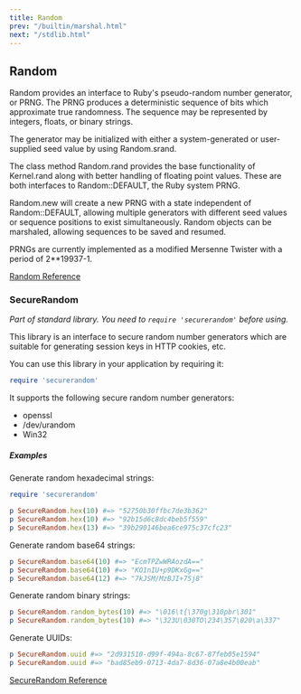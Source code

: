 ```yaml
---
title: Random
prev: "/builtin/marshal.html"
next: "/stdlib.html"
---
```


## Random[](#random)

Random provides an interface to Ruby's pseudo-random number generator,
or PRNG. The PRNG produces a deterministic sequence of bits which
approximate true randomness. The sequence may be represented by
integers, floats, or binary strings.

The generator may be initialized with either a system-generated or
user-supplied seed value by using Random.srand.

The class method Random.rand provides the base functionality of
Kernel.rand along with better handling of floating point values. These
are both interfaces to Random::DEFAULT, the Ruby system PRNG.

Random.new will create a new PRNG with a state independent of
Random::DEFAULT, allowing multiple generators with different seed values
or sequence positions to exist simultaneously. Random objects can be
marshaled, allowing sequences to be saved and resumed.

PRNGs are currently implemented as a modified Mersenne Twister with a
period of 2\*\*19937-1.

<a href='https://ruby-doc.org/core-2.5.0/Random.html' class='ruby-doc
remote' target='_blank'>Random Reference</a>



### SecureRandom[](#securerandom)

*Part of standard library. You need to `require 'securerandom'` before
using.*

This library is an interface to secure random number generators which
are suitable for generating session keys in HTTP cookies, etc.

You can use this library in your application by requiring it:


```ruby
require 'securerandom'
```

It supports the following secure random number generators:

* openssl
* /dev/urandom
* Win32

##### Examples[](#examples)

Generate random hexadecimal strings:


```ruby
require 'securerandom'

p SecureRandom.hex(10) #=> "52750b30ffbc7de3b362"
p SecureRandom.hex(10) #=> "92b15d6c8dc4beb5f559"
p SecureRandom.hex(13) #=> "39b290146bea6ce975c37cfc23"
```

Generate random base64 strings:


```ruby
p SecureRandom.base64(10) #=> "EcmTPZwWRAozdA=="
p SecureRandom.base64(10) #=> "KO1nIU+p9DKxGg=="
p SecureRandom.base64(12) #=> "7kJSM/MzBJI+75j8"
```

Generate random binary strings:


```ruby
p SecureRandom.random_bytes(10) #=> "\016\t{\370g\310pbr\301"
p SecureRandom.random_bytes(10) #=> "\323U\030TO\234\357\020\a\337"
```

Generate UUIDs:


```ruby
p SecureRandom.uuid #=> "2d931510-d99f-494a-8c67-87feb05e1594"
p SecureRandom.uuid #=> "bad85eb9-0713-4da7-8d36-07a8e4b00eab"
```

<a
href='https://ruby-doc.org/stdlib-2.5.0/libdoc/securerandom/rdoc/SecureRandom.html'
class='ruby-doc remote' target='_blank'>SecureRandom Reference</a>

